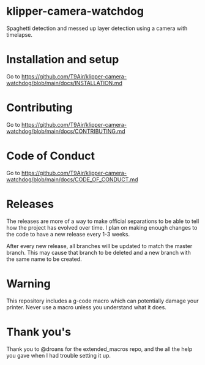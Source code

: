 # klipper-camera-watchdog
Spaghetti detection and messed up layer detection using a camera with timelapse.

# Installation and setup
Go to https://github.com/T9Air/klipper-camera-watchdog/blob/main/docs/INSTALLATION.md

# Contributing
Go to https://github.com/T9Air/klipper-camera-watchdog/blob/main/docs/CONTRIBUTING.md

# Code of Conduct
Go to https://github.com/T9Air/klipper-camera-watchdog/blob/main/docs/CODE_OF_CONDUCT.md

# Releases
The releases are more of a way to make official separations to be able to tell how the project has evolved over time. I plan on making enough changes to the code to have a new release every 1-3 weeks. 

After every new release, all branches will be updated to match the master branch. This may cause that branch to be deleted and a new branch with the same name to be created.

# Warning
This repository includes a g-code macro which can potentially damage your printer. Never use a macro unless you understand what it does.

# Thank you's
Thank you to @droans for the extended_macros repo, and the all the help you gave when I had trouble setting it up.
